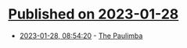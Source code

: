 # [Published on 2023-01-28](index.md)

* [2023-01-28, 08:54:20](https://news.ycombinator.com/item?id=34556235) - [The Paulimba](http://www.linusakesson.net/music/paulimba/index.php)
